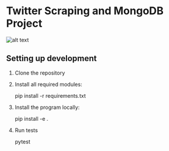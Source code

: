 # Twitter Scraping and MongoDB Project


![alt text](https://github.com/ktroutman/Twitter_Mongo_Proj/blob/master/title_image.jpg)

## Setting up development

1. Clone the repository

2. Install all required modules:

    pip install -r requirements.txt
    
3. Install the program locally:
 
    pip install -e .
    
4. Run tests

   pytest
